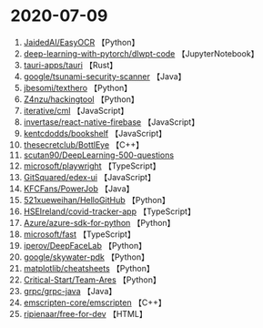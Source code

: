 # 2020-07-09

1. [JaidedAI/EasyOCR](https://github.com/JaidedAI/EasyOCR) 【Python】
2. [deep-learning-with-pytorch/dlwpt-code](https://github.com/deep-learning-with-pytorch/dlwpt-code) 【JupyterNotebook】
3. [tauri-apps/tauri](https://github.com/tauri-apps/tauri) 【Rust】
4. [google/tsunami-security-scanner](https://github.com/google/tsunami-security-scanner) 【Java】
5. [jbesomi/texthero](https://github.com/jbesomi/texthero) 【Python】
6. [Z4nzu/hackingtool](https://github.com/Z4nzu/hackingtool) 【Python】
7. [iterative/cml](https://github.com/iterative/cml) 【JavaScript】
8. [invertase/react-native-firebase](https://github.com/invertase/react-native-firebase) 【JavaScript】
9. [kentcdodds/bookshelf](https://github.com/kentcdodds/bookshelf) 【JavaScript】
10. [thesecretclub/BottlEye](https://github.com/thesecretclub/BottlEye) 【C++】
11. [scutan90/DeepLearning-500-questions](https://github.com/scutan90/DeepLearning-500-questions) 
12. [microsoft/playwright](https://github.com/microsoft/playwright) 【TypeScript】
13. [GitSquared/edex-ui](https://github.com/GitSquared/edex-ui) 【JavaScript】
14. [KFCFans/PowerJob](https://github.com/KFCFans/PowerJob) 【Java】
15. [521xueweihan/HelloGitHub](https://github.com/521xueweihan/HelloGitHub) 【Python】
16. [HSEIreland/covid-tracker-app](https://github.com/HSEIreland/covid-tracker-app) 【TypeScript】
17. [Azure/azure-sdk-for-python](https://github.com/Azure/azure-sdk-for-python) 【Python】
18. [microsoft/fast](https://github.com/microsoft/fast) 【TypeScript】
19. [iperov/DeepFaceLab](https://github.com/iperov/DeepFaceLab) 【Python】
20. [google/skywater-pdk](https://github.com/google/skywater-pdk) 【Python】
21. [matplotlib/cheatsheets](https://github.com/matplotlib/cheatsheets) 【Python】
22. [Critical-Start/Team-Ares](https://github.com/Critical-Start/Team-Ares) 【Python】
23. [grpc/grpc-java](https://github.com/grpc/grpc-java) 【Java】
24. [emscripten-core/emscripten](https://github.com/emscripten-core/emscripten) 【C++】
25. [ripienaar/free-for-dev](https://github.com/ripienaar/free-for-dev) 【HTML】
